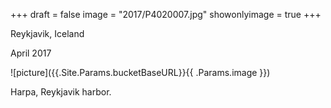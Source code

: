 +++
draft = false
image = "2017/P4020007.jpg"
showonlyimage = true
+++

Reykjavik, Iceland

April 2017
<!--more-->
![picture]({{.Site.Params.bucketBaseURL}}{{ .Params.image }})

Harpa, Reykjavik harbor.
